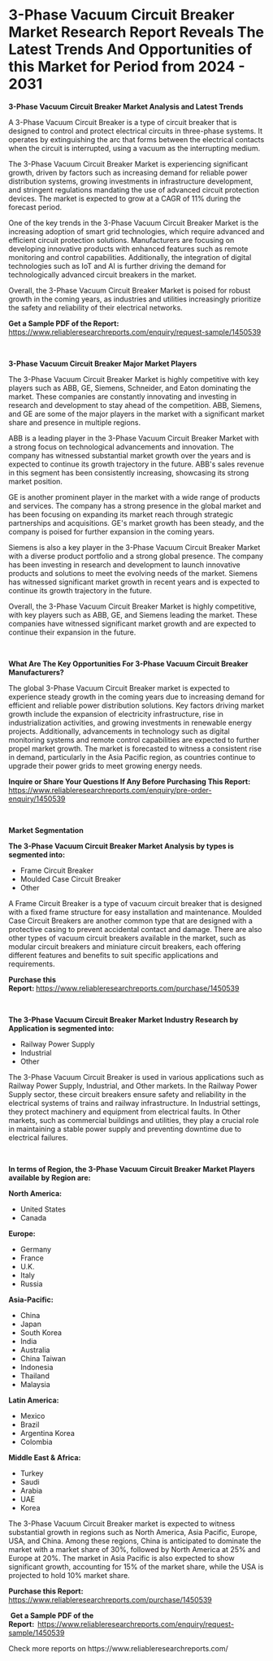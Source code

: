 <p><h1>3-Phase Vacuum Circuit Breaker Market Research Report Reveals The Latest Trends And Opportunities of this Market for Period from 2024 - 2031</h1></p><p><strong>3-Phase Vacuum Circuit Breaker Market Analysis and Latest Trends</strong></p>
<p><p>A 3-Phase Vacuum Circuit Breaker is a type of circuit breaker that is designed to control and protect electrical circuits in three-phase systems. It operates by extinguishing the arc that forms between the electrical contacts when the circuit is interrupted, using a vacuum as the interrupting medium.</p><p>The 3-Phase Vacuum Circuit Breaker Market is experiencing significant growth, driven by factors such as increasing demand for reliable power distribution systems, growing investments in infrastructure development, and stringent regulations mandating the use of advanced circuit protection devices. The market is expected to grow at a CAGR of 11% during the forecast period.</p><p>One of the key trends in the 3-Phase Vacuum Circuit Breaker Market is the increasing adoption of smart grid technologies, which require advanced and efficient circuit protection solutions. Manufacturers are focusing on developing innovative products with enhanced features such as remote monitoring and control capabilities. Additionally, the integration of digital technologies such as IoT and AI is further driving the demand for technologically advanced circuit breakers in the market.</p><p>Overall, the 3-Phase Vacuum Circuit Breaker Market is poised for robust growth in the coming years, as industries and utilities increasingly prioritize the safety and reliability of their electrical networks.</p></p>
<p><strong>Get a Sample PDF of the Report:&nbsp;</strong> <a href="https://www.reliableresearchreports.com/enquiry/request-sample/1450539">https://www.reliableresearchreports.com/enquiry/request-sample/1450539</a></p>
<p>&nbsp;</p>
<p><strong>3-Phase Vacuum Circuit Breaker Major Market Players</strong></p>
<p><p>The 3-Phase Vacuum Circuit Breaker Market is highly competitive with key players such as ABB, GE, Siemens, Schneider, and Eaton dominating the market. These companies are constantly innovating and investing in research and development to stay ahead of the competition. ABB, Siemens, and GE are some of the major players in the market with a significant market share and presence in multiple regions.</p><p>ABB is a leading player in the 3-Phase Vacuum Circuit Breaker Market with a strong focus on technological advancements and innovation. The company has witnessed substantial market growth over the years and is expected to continue its growth trajectory in the future. ABB's sales revenue in this segment has been consistently increasing, showcasing its strong market position.</p><p>GE is another prominent player in the market with a wide range of products and services. The company has a strong presence in the global market and has been focusing on expanding its market reach through strategic partnerships and acquisitions. GE's market growth has been steady, and the company is poised for further expansion in the coming years.</p><p>Siemens is also a key player in the 3-Phase Vacuum Circuit Breaker Market with a diverse product portfolio and a strong global presence. The company has been investing in research and development to launch innovative products and solutions to meet the evolving needs of the market. Siemens has witnessed significant market growth in recent years and is expected to continue its growth trajectory in the future.</p><p>Overall, the 3-Phase Vacuum Circuit Breaker Market is highly competitive, with key players such as ABB, GE, and Siemens leading the market. These companies have witnessed significant market growth and are expected to continue their expansion in the future.</p></p>
<p>&nbsp;</p>
<p><strong>What Are The Key Opportunities For 3-Phase Vacuum Circuit Breaker Manufacturers?</strong></p>
<p><p>The global 3-Phase Vacuum Circuit Breaker market is expected to experience steady growth in the coming years due to increasing demand for efficient and reliable power distribution solutions. Key factors driving market growth include the expansion of electricity infrastructure, rise in industrialization activities, and growing investments in renewable energy projects. Additionally, advancements in technology such as digital monitoring systems and remote control capabilities are expected to further propel market growth. The market is forecasted to witness a consistent rise in demand, particularly in the Asia Pacific region, as countries continue to upgrade their power grids to meet growing energy needs.</p></p>
<p><strong>Inquire or Share Your Questions If Any Before Purchasing This Report:</strong> <a href="https://www.reliableresearchreports.com/enquiry/pre-order-enquiry/1450539">https://www.reliableresearchreports.com/enquiry/pre-order-enquiry/1450539</a></p>
<p>&nbsp;</p>
<p><strong>Market Segmentation</strong></p>
<p><strong>The 3-Phase Vacuum Circuit Breaker Market Analysis by types is segmented into:</strong></p>
<p><ul><li>Frame Circuit Breaker</li><li>Moulded Case Circuit Breaker</li><li>Other</li></ul></p>
<p><p>A Frame Circuit Breaker is a type of vacuum circuit breaker that is designed with a fixed frame structure for easy installation and maintenance. Moulded Case Circuit Breakers are another common type that are designed with a protective casing to prevent accidental contact and damage. There are also other types of vacuum circuit breakers available in the market, such as modular circuit breakers and miniature circuit breakers, each offering different features and benefits to suit specific applications and requirements.</p></p>
<p><strong>Purchase this Report:&nbsp;</strong><a href="https://www.reliableresearchreports.com/purchase/1450539">https://www.reliableresearchreports.com/purchase/1450539</a></p>
<p>&nbsp;</p>
<p><strong>The 3-Phase Vacuum Circuit Breaker Market Industry Research by Application is segmented into:</strong></p>
<p><ul><li>Railway Power Supply</li><li>Industrial</li><li>Other</li></ul></p>
<p><p>The 3-Phase Vacuum Circuit Breaker is used in various applications such as Railway Power Supply, Industrial, and Other markets. In the Railway Power Supply sector, these circuit breakers ensure safety and reliability in the electrical systems of trains and railway infrastructure. In Industrial settings, they protect machinery and equipment from electrical faults. In Other markets, such as commercial buildings and utilities, they play a crucial role in maintaining a stable power supply and preventing downtime due to electrical failures.</p></p>
<p>&nbsp;</p>
<p><strong>In terms of Region, the 3-Phase Vacuum Circuit Breaker Market Players available by Region are:</strong></p>
<p>
    <p> <strong> North America: </strong>
        <ul>
            <li>United States</li>
            <li>Canada</li>
        </ul>
        </p> 
    <p> <strong> Europe: </strong>
        <ul>
            <li>Germany</li>
            <li>France</li>
            <li>U.K.</li>
            <li>Italy</li>
            <li>Russia</li>
        </ul>
        </p> 
    <p> <strong> Asia-Pacific: </strong>
        <ul>
            <li>China</li>
            <li>Japan</li>
            <li>South Korea</li>
            <li>India</li>
            <li>Australia</li>
            <li>China Taiwan</li>
            <li>Indonesia</li>
            <li>Thailand</li>
            <li>Malaysia</li>
        </ul>
        </p> 
    <p> <strong> Latin America: </strong>
        <ul>
            <li>Mexico</li>
            <li>Brazil</li>
            <li>Argentina Korea</li>
            <li>Colombia</li>
        </ul>
        </p> 
    <p> <strong> Middle East & Africa: </strong>
        <ul>
            <li>Turkey</li>
            <li>Saudi</li>
            <li>Arabia</li>
            <li>UAE</li>
            <li>Korea</li>
        </ul>
    </p>
    </p>
<p><p>The 3-Phase Vacuum Circuit Breaker market is expected to witness substantial growth in regions such as North America, Asia Pacific, Europe, USA, and China. Among these regions, China is anticipated to dominate the market with a market share of 30%, followed by North America at 25% and Europe at 20%. The market in Asia Pacific is also expected to show significant growth, accounting for 15% of the market share, while the USA is projected to hold 10% market share.</p></p>
<p><strong>Purchase this Report: </strong><a href="https://www.reliableresearchreports.com/purchase/1450539">https://www.reliableresearchreports.com/purchase/1450539</a></p>
<p>&nbsp;<strong>Get a Sample PDF of the Report:&nbsp;&nbsp;</strong><a href="https://www.reliableresearchreports.com/enquiry/request-sample/1450539">https://www.reliableresearchreports.com/enquiry/request-sample/1450539</a></p>
<p><strong></strong></p>
<p>Check more reports on https://www.reliableresearchreports.com/</p>